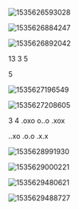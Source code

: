 ![1535626593028](assets/1535626593028.png)



![1535626884247](assets/1535626884247.png)

![1535626892042](assets/1535626892042.png)



13
3
5

5





![1535627196549](assets/1535627196549.png)



![1535627208605](assets/1535627208605.png)



3 4
.oxo
o..o
.xox



..xo
.o.o
.x.x









![1535628991930](assets/1535628991930.png)

![1535629000221](assets/1535629000221.png)









![1535629480621](assets/1535629480621.png)



![1535629488727](assets/1535629488727.png)







